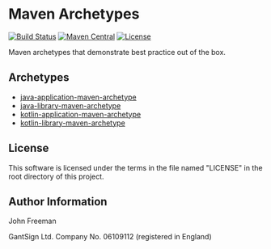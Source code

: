 Maven Archetypes
================

[![Build Status](https://travis-ci.org/gantsign/maven-archetypes.svg?branch=master)](https://travis-ci.org/gantsign/maven-archetypes)
[![Maven Central](https://maven-badges.herokuapp.com/maven-central/com.github.gantsign.maven.archetypes/maven-archetypes/badge.svg)](https://maven-badges.herokuapp.com/maven-central/com.github.gantsign.maven.archetypes/maven-archetypes)
[![License](https://img.shields.io/badge/license-MIT-blue.svg)](LICENSE)

Maven archetypes that demonstrate best practice out of the box.

Archetypes
----------

* [java-application-maven-archetype](https://gantsign.github.io/maven-archetypes/java-application-maven-archetype)
* [java-library-maven-archetype](https://gantsign.github.io/maven-archetypes/java-library-maven-archetype)
* [kotlin-application-maven-archetype](https://gantsign.github.io/maven-archetypes/kotlin-application-maven-archetype)
* [kotlin-library-maven-archetype](https://gantsign.github.io/maven-archetypes/kotlin-library-maven-archetype)

License
-------

This software is licensed under the terms in the file named "LICENSE" in the
root directory of this project.

Author Information
------------------

John Freeman

GantSign Ltd.
Company No. 06109112 (registered in England)
